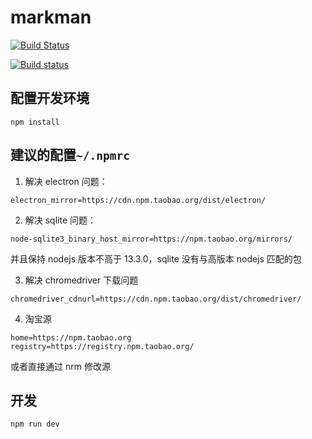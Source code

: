 # markman

[![Build Status](https://app.travis-ci.com/xemxx/markman.svg?branch=master)](https://app.travis-ci.com/xemxx/markman)

[![Build status](https://ci.appveyor.com/api/projects/status/necfva92gr7it59q?svg=true)](https://ci.appveyor.com/project/xemxx/markman-client)

## 配置开发环境

```
npm install
```

## 建议的配置`~/.npmrc`

1. 解决 electron 问题：

```
electron_mirror=https://cdn.npm.taobao.org/dist/electron/
```

2. 解决 sqlite 问题：

```
node-sqlite3_binary_host_mirror=https://npm.taobao.org/mirrors/
```

并且保持 nodejs 版本不高于 13.3.0，sqlite 没有与高版本 nodejs 匹配的包

3. 解决 chromedriver 下载问题

```
chromedriver_cdnurl=https://cdn.npm.taobao.org/dist/chromedriver/
```

4. 淘宝源

```
home=https://npm.taobao.org
registry=https://registry.npm.taobao.org/
```

或者直接通过 nrm 修改源

## 开发

```
npm run dev
```
